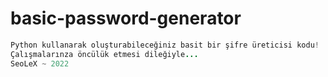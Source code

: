 # basic-password-generator
```java
Python kullanarak oluşturabileceğiniz basit bir şifre üreticisi kodu!
Çalışmalarınza öncülük etmesi dileğiyle...
SeoLeX ~ 2022
```
